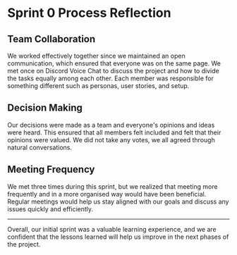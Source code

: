 # Sprint 0 Process Reflection

## Team Collaboration

We worked effectively together since we maintained an open communication, which ensured that everyone was on the same page. We met once on Discord Voice Chat to discuss the project and how to divide the tasks equally among each other. Each member was responsible for something different such as personas, user stories, and setup.

## Decision Making

Our decisions were made as a team and everyone's opinions and ideas were heard. This ensured that all members felt included and felt that their opinions were valued. We did not take any votes, we all agreed through natural conversations.

## Meeting Frequency

We met three times during this sprint, but we realized that meeting more frequently and in a more organised way would have been beneficial. Regular meetings would help us stay aligned with our goals and discuss any issues quickly and efficiently.

---

Overall, our initial sprint was a valuable learning experience, and we are confident that the lessons learned will help us improve in the next phases of the project.
